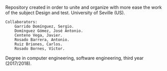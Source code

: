 Repository created in order to unite and organize with more ease the work of the subject Design and test. University of Seville (US).

	Collaborators:
		Garrido Domínguez, Sergio.
		Domínguez Gómez, José Antonio.
		Centeno Vega, Javier.
		Rosado Barrera, Antonio.
		Ruiz Briones, Carlos.
		Rosado Bornes, Víctor.
Degree in computer engineering, software engineering, third year (2017/2018).

